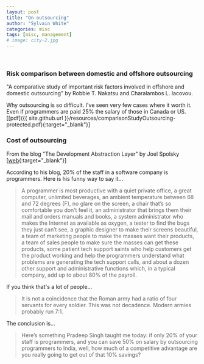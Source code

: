 ```yaml
---
layout: post
title: "On outsourcing"
author: "Sylvain White"
categories: misc
tags: [misc, management]
# image: city-2.jpg
---
```


<br/>

### Risk comparison between domestic and offshore outsourcing

"A comparative study of important risk factors involved in offshore and domestic outsourcing" by Robbie T. Nakatsu and Charalambos L. Iacovou. 

Why outsourcing is so difficult. I've seen very few cases where it worth it. Even if programmers are paid 25% the salary of those in Canada or US. 
[[pdf]({{ site.github.url }}/resources/comparisonStudyOutsourcing-protected.pdf){:target="_blank"}]

### Cost of outsourcing

From the blog "The Development Abstraction Layer" by Joel Spolsky
[[web](https://www.joelonsoftware.com/2006/04/11/the-development-abstraction-layer-2/){:target="_blank"}]

According to his blog, 20% of the staff in a software company is programmers. Here is his funny way to say it...

> A programmer is most productive with a quiet private office, a great computer, unlimited beverages, an ambient temperature between 68 and 72 degrees (F), no glare on the screen, a chair that’s so comfortable you don’t feel it, an administrator that brings them their mail and orders manuals and books, a system administrator who makes the Internet as available as oxygen, a tester to find the bugs they just can’t see, a graphic designer to make their screens beautiful, a team of marketing people to make the masses want their products, a team of sales people to make sure the masses can get these products, some patient tech support saints who help customers get the product working and help the programmers understand what problems are generating the tech support calls, and about a dozen other support and administrative functions which, in a typical company, add up to about 80% of the payroll. 

If you think that's a lot of people...

>  It is not a coincidence that the Roman army had a ratio of four servants for every soldier. This was not decadence. Modern armies probably run 7:1.

The conclusion is...

> Here’s something Pradeep Singh taught me today: if only 20% of your staff is programmers, and you can save 50% on salary by outsourcing programmers to India, well, how much of a competitive advantage are you really going to get out of that 10% savings?